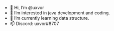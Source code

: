 - 👋 Hi, I’m @uxvor
- 👀 I’m interested in java development and coding.
- 🌱 I’m currently learning data structure.
- 📫 Discord: uxvor#8707
